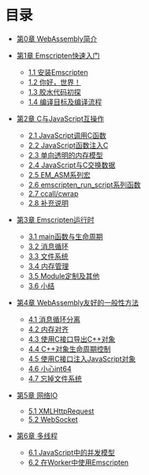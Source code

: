 # 目录

* [第0章 WebAssembly简介](ch0-intro/readme.md)

* [第1章 Emscripten快速入门](ch1-quick-guide/readme.md)
  * [1.1 安装Emscripten](ch1-quick-guide/ch1-01-install.md)
  * [1.2 你好，世界！](ch1-quick-guide/ch1-02-helloworld.md)
  * [1.3 胶水代码初探](ch1-quick-guide/ch1-03-glue-code.md)
  * [1.4 编译目标及编译流程](ch1-quick-guide/ch1-04-compile.md)

* [第2章 C与JavaScript互操作](ch2-c-js/readme.md)
  * [2.1 JavaScript调用C函数](ch2-c-js/ch2-01-js-call-c.md)
  * [2.2 JavaScript函数注入C](ch2-c-js/ch2-02-implement-c-api-in-js.md)
  * [2.3 单向透明的内存模型](ch2-c-js/ch2-03-mem-model.md)
  * [2.4 JavaScript与C交换数据](ch2-c-js/ch2-04-data-exchange.md)
  * [2.5 EM_ASM系列宏](ch2-c-js/ch2-05-em-asm.md)
  * [2.6 emscripten_run_script系列函数](ch2-c-js/ch2-06-run-script.md)
  * [2.7 ccall/cwrap](ch2-c-js/ch2-07-ccall-cwrap.md)
  * [2.8 补充说明](ch2-c-js/ch2-08-ext.md)

* [第3章 Emscripten运行时](ch3-runtime/readme.md)
  * [3.1 main函数与生命周期](ch3-runtime/ch3-01-main.md)
  * [3.2 消息循环](ch3-runtime/ch3-02-message-loop.md)
  * [3.3 文件系统](ch3-runtime/ch3-03-fs.md)
  * [3.4 内存管理](ch3-runtime/ch3-04-mem.md)
  * [3.5 Module定制及其他](ch3-runtime/ch3-05-module.md)
  * [3.6 小结](ch3-runtime/ch3-06-summary.md)

* [第4章 WebAssembly友好的一般性方法](ch4-techniques/readme.md)
  * [4.1 消息循环分离](ch4-techniques/ch4-01-msg-loop-detach.md)
  * [4.2 内存对齐](ch4-techniques/ch4-02-align.md)
  * [4.3 使用C接口导出C++对象](ch4-techniques/ch4-03-export-obj.md)
  * [4.4 C++对象生命周期控制](ch4-techniques/ch4-04-obj-life-cycle.md)
  * [4.5 使用C接口注入JavaScript对象](ch4-techniques/ch4-05-import-js-obj.md)
  * [4.6 小心int64](ch4-techniques/ch4-06-int64-issue.md)
  * [4.7 忘掉文件系统](ch4-techniques/ch4-07-forget-about-fs.md)

* [第5章 网络IO](ch5-net/readme.md)
  * [5.1 XMLHttpRequest](ch5-net/ch5-01-http.md)
  * [5.2 WebSocket](ch5-net/ch5-02-websocket.md)
  <!--* 5.3 fetch(TODO)-->

* [第6章 多线程](ch6-threads/readme.md)
  * [6.1 JavaScript中的并发模型](ch6-threads/ch6-01-worker.md)
  * [6.2 在Worker中使用Emscripten](ch6-threads/ch6-02-sample.md)
  <!--* 6.3 一个通用的多线程小框架(TODO)-->

<!--* 第7章 GUI及交互(TODO)
  * 7.1 canvas(TODO)
  * 7.2 鼠标事件(TODO)
  * 7.3 键盘事件(TODO)
  * 7.4 触屏事件(TODO)

* 第8章 工程管理(TODO)
  * 8.1 使用Makefile(TODO)
  * 8.2 静态库(TODO)
-->